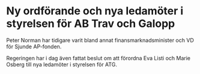 # Ny ordförande och nya ledamöter i styrelsen för AB Trav och Galopp

Peter Norman har tidigare varit bland annat finansmarknadsminister och VD för Sjunde AP\-fonden.

Regeringen har i dag även fattat beslut om att förordna Eva Listi och Marie Osberg till nya ledamöter i styrelsen för ATG.
